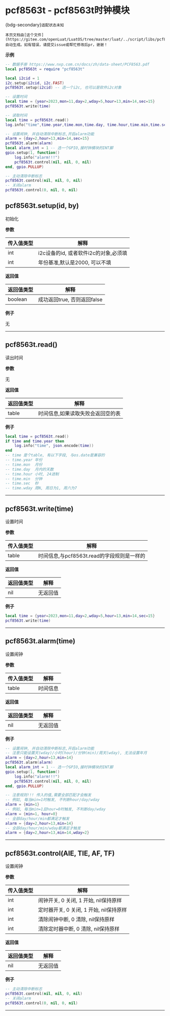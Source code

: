 # pcf8563t - pcf8563t时钟模块

{bdg-secondary}`适配状态未知`

```{note}
本页文档由[这个文件](https://gitee.com/openLuat/LuatOS/tree/master/luat/../script/libs/pcf8563t.lua)自动生成。如有错误，请提交issue或帮忙修改后pr，谢谢！
```


**示例**

```lua
-- 数据手册 https://www.nxp.com.cn/docs/zh/data-sheet/PCF8563.pdf
local pcf8563t = require "pcf8563t"

local i2cid = 1
i2c.setup(i2cid, i2c.FAST)
pcf8563t.setup(i2cid) -- 选一个i2c, 也可以是软件i2c对象

-- 设置时间
local time = {year=2023,mon=11,day=2,wday=5,hour=13,min=14,sec=15}
pcf8563t.write(time)

-- 读取时间
local time = pcf8563t.read()
log.info("time",time.year,time.mon,time.day, time.hour,time.min,time.sec, "week=".. time.wday)

-- 设置闹钟, 并自动清除中断标志,开启alarm功能
alarm = {day=2,hour=13,min=14,sec=15}
pcf8563t.alarm(alarm)
local alarm_int = 1 -- 选一个GPIO,接时钟模块的INT脚
gpio.setup(1, function()
    log.info("alarm!!!")
    pcf8563t.control(nil, nil, 0, nil)
end, gpio.PULLUP)

-- 主动清除中断标志
pcf8563t.control(nil, nil, 0, nil)
-- 关闭alarm
pcf8563t.control(0, nil, 0, nil)

```

## pcf8563t.setup(id, by)



初始化

**参数**

|传入值类型|解释|
|-|-|
|int|i2c设备的id, 或者软件i2c的对象,必须填|
|int|年份基准,默认是2000, 可以不填|

**返回值**

|返回值类型|解释|
|-|-|
|boolean|成功返回true, 否则返回false|

**例子**

无

---

## pcf8563t.read()



读出时间

**参数**

无

**返回值**

|返回值类型|解释|
|-|-|
|table|时间信息,如果读取失败会返回空的表|

**例子**

```lua
local time = pcf8563t.read()
if time and time.year then
    log.info("time", json.encode(time))
end
-- time 是个table, 有以下字段, 与os.date是兼容的
-- time.year 年份
-- time.mon  月份
-- time.day  月内的天数
-- time.hour 小时, 24进制
-- time.min  分钟
-- time.sec  秒
-- time.wday 周N, 周日为1, 周六为7

```

---

## pcf8563t.write(time)



设置时间

**参数**

|传入值类型|解释|
|-|-|
|table|时间信息,与pcf8563t.read的字段规则是一样的|

**返回值**

|返回值类型|解释|
|-|-|
|nil|无返回值|

**例子**

```lua
local time = {year=2023,mon=11,day=2,wday=5,hour=13,min=14,sec=15}
pcf8563t.write(time)

```

---

## pcf8563t.alarm(time)



设置闹钟

**参数**

|传入值类型|解释|
|-|-|
|table|时间信息|

**返回值**

|返回值类型|解释|
|-|-|
|nil|无返回值|

**例子**

```lua
-- 设置闹钟, 并自动清除中断标志,开启alarm功能
-- 注意只能设置天(wday)/小时(hour)/分钟(min)/周天(wday), 无法设置年月
alarm = {day=2,hour=13,min=14}
pcf8563t.alarm(alarm)
local alarm_int = 1 -- 选一个GPIO,接时钟模块的INT脚
gpio.setup(1, function()
    log.info("alarm!!!")
    pcf8563t.control(nil, nil, 0, nil)
end, gpio.PULLUP)

-- 注意规则!!! 传入的值,需要全部匹配才会触发
-- 例如, 每当min=1时触发, 不判断hour/day/wday
alarm = {min=1}
-- 例如, 每当min=1且hour=0时触发, 不判断day/wday
alarm = {min=1, hour=0}
-- 全部day/hour/min都满足才触发
alarm = {day=2,hour=13,min=14}
-- 全部day/hour/min/wday都满足才触发
alarm = {day=2,hour=13,min=14,wday=2}

```

---

## pcf8563t.control(AIE, TIE, AF, TF)



设置闹钟

**参数**

|传入值类型|解释|
|-|-|
|int|闹钟开关, 0 关闭, 1 开始, nil保持原样|
|int|定时器开关, 0 关闭, 1 开始, nil保持原样|
|int|清除闹钟中断, 0 清除, nil保持原样|
|int|清除定时器中断, 0 清除, nil保持原样|

**返回值**

|返回值类型|解释|
|-|-|
|nil|无返回值|

**例子**

```lua
-- 主动清除中断标志
pcf8563t.control(nil, nil, 0, nil)
-- 关闭alarm
pcf8563t.control(0, nil, 0, nil)

```

---

